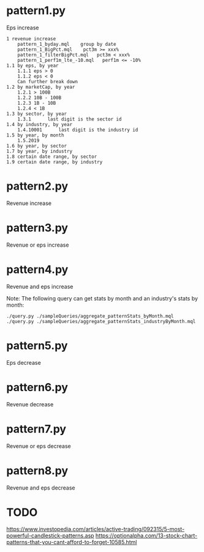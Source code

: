 # pattern1.py
Eps increase
```
1 revenue increase
	pattern_1_byday.mql    group by date
	pattern_1_BigPct.mql    pct3m >= xxx%
	pattern_1_filterBigPct.mql   pct3m < xxx%
	pattern_1_perf1m_lte_-10.mql   perf1m <= -10%
1.1 by eps, by year
	1.1.1 eps > 0
	1.1.2 eps < 0
	Can further break down
1.2 by marketCap, by year
	1.2.1 > 100B
	1.2.2 10B - 100B
	1.2.3 1B - 10B
	1.2.4 < 1B
1.3 by sector, by year
	1.3.1      last digit is the sector id
1.4 by industry, by year
	1.4.10001      last digit is the industry id
1.5 by year, by month
	1.5.2019
1.6 by year, by sector
1.7 by year, by industry
1.8 certain date range, by sector
1.9 certain date range, by industry
```

# pattern2.py
Revenue increase

# pattern3.py
Revenue or eps increase

# pattern4.py
Revenue and eps increase

Note: The following query can get stats by month and an industry's stats by month:
```
./query.py ./sampleQueries/aggregate_patternStats_byMonth.mql
./query.py ./sampleQueries/aggregate_patternStats_industryByMonth.mql
```

# pattern5.py
Eps decrease

# pattern6.py
Revenue decrease

# pattern7.py
Revenue or eps decrease

# pattern8.py
Revenue and eps decrease

# TODO
https://www.investopedia.com/articles/active-trading/092315/5-most-powerful-candlestick-patterns.asp
https://optionalpha.com/13-stock-chart-patterns-that-you-cant-afford-to-forget-10585.html
